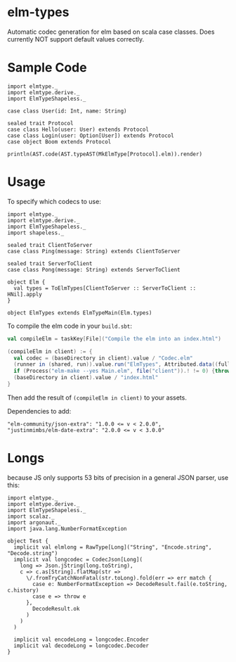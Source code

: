 # elm-types

Automatic codec generation for elm based on scala case classes. Does currently
NOT support default values correctly.

# Sample Code

```tut
import elmtype._
import elmtype.derive._
import ElmTypeShapeless._

case class User(id: Int, name: String)

sealed trait Protocol
case class Hello(user: User) extends Protocol
case class Login(user: Option[User]) extends Protocol
case object Boom extends Protocol

println(AST.code(AST.typeAST(MkElmType[Protocol].elm)).render)
```

# Usage

To specify which codecs to use:

```tut:silent
import elmtype._
import elmtype.derive._
import ElmTypeShapeless._
import shapeless._

sealed trait ClientToServer
case class Ping(message: String) extends ClientToServer

sealed trait ServerToClient
case class Pong(message: String) extends ServerToClient

object Elm {
  val types = ToElmTypes[ClientToServer :: ServerToClient :: HNil].apply
}

object ElmTypes extends ElmTypeMain(Elm.types)
```

To compile the elm code in your `build.sbt`:

```scala
val compileElm = taskKey[File]("Compile the elm into an index.html")

(compileElm in client) := {
  val codec = (baseDirectory in client).value / "Codec.elm"
  (runner in (shared, run)).value.run("ElmTypes", Attributed.data((fullClasspath in shared in Compile).value), Seq(codec.toString), streams.value.log)
  if (Process("elm-make --yes Main.elm", file("client")).! != 0) {throw new Exception("elm build failed!")}
  (baseDirectory in client).value / "index.html"
}
```

Then add the result of `(compileElm in client)` to your assets.

Dependencies to add:

```
"elm-community/json-extra": "1.0.0 <= v < 2.0.0",
"justinmimbs/elm-date-extra": "2.0.0 <= v < 3.0.0"
```

# Longs

because JS only supports 53 bits of precision in a general JSON parser, use this:

```tut:silent
import elmtype._
import elmtype.derive._
import ElmTypeShapeless._
import scalaz._
import argonaut._
import java.lang.NumberFormatException

object Test {
  implicit val elmlong = RawType[Long]("String", "Encode.string", "Decode.string")
  implicit val longcodec = CodecJson[Long](
    long => Json.jString(long.toString),
    c => c.as[String].flatMap(str =>
      \/.fromTryCatchNonFatal(str.toLong).fold(err => err match {
        case e: NumberFormatException => DecodeResult.fail(e.toString, c.history)
        case e => throw e
      },
        DecodeResult.ok
      )
    )
  )

  implicit val encodeLong = longcodec.Encoder
  implicit val decodeLong = longcodec.Decoder
}
```
